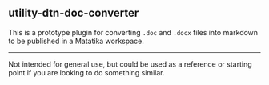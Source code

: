 ## utility-dtn-doc-converter

This is a prototype plugin for converting `.doc` and `.docx` files into markdown to be published in a Matatika workspace.

---

Not intended for general use, but could be used as a reference or starting point if you are looking to do something similar.